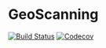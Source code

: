 # GeoScanning

[![Build Status](https://travis-ci.com/errearanhas/GeoScanning.jl.svg?branch=master)](https://travis-ci.com/errearanhas/GeoScanning.jl)
[![Codecov](https://codecov.io/gh/errearanhas/GeoScanning.jl/branch/master/graph/badge.svg)](https://codecov.io/gh/errearanhas/GeoScanning.jl)
